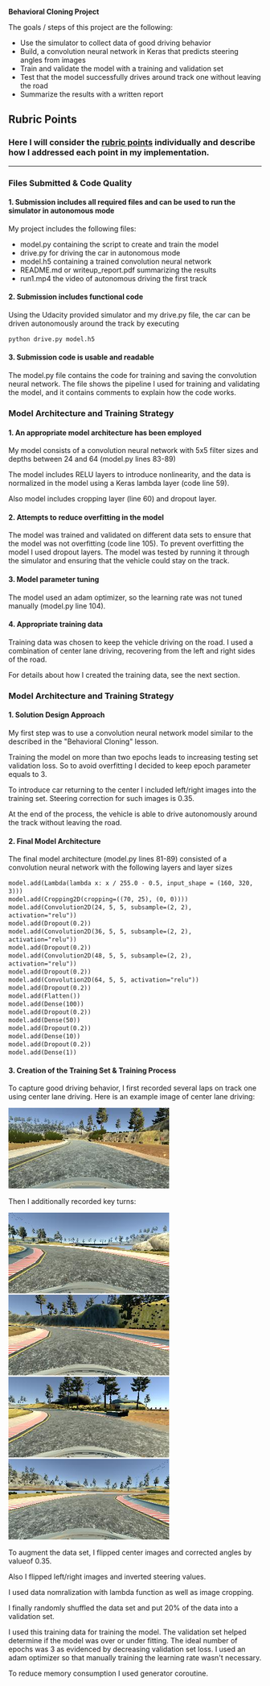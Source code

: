 **Behavioral Cloning Project**

The goals / steps of this project are the following:
* Use the simulator to collect data of good driving behavior
* Build, a convolution neural network in Keras that predicts steering angles from images
* Train and validate the model with a training and validation set
* Test that the model successfully drives around track one without leaving the road
* Summarize the results with a written report


[//]: # (Image References)

[center_2017_07_24_23_22_05_604]: ./examples/center_2017_07_24_23_22_05_604.jpg
[center_2017_07_24_23_23_13_804]: ./examples/center_2017_07_24_23_23_13_804.jpg
[center_2017_07_24_23_23_26_235]: ./examples/center_2017_07_24_23_23_26_235.jpg
[center_2017_07_24_23_28_05_608]: ./examples/center_2017_07_24_23_28_05_608.jpg
[center_2017_07_24_23_33_32_724]: ./examples/center_2017_07_24_23_33_32_724.jpg

## Rubric Points
### Here I will consider the [rubric points](https://review.udacity.com/#!/rubrics/432/view) individually and describe how I addressed each point in my implementation.  

---
### Files Submitted & Code Quality

#### 1. Submission includes all required files and can be used to run the simulator in autonomous mode

My project includes the following files:
* model.py containing the script to create and train the model
* drive.py for driving the car in autonomous mode
* model.h5 containing a trained convolution neural network 
* README.md or writeup_report.pdf summarizing the results
* run1.mp4 the video of autonomous driving the first track

#### 2. Submission includes functional code
Using the Udacity provided simulator and my drive.py file, the car can be driven autonomously around the track by executing 
```sh
python drive.py model.h5
```

#### 3. Submission code is usable and readable

The model.py file contains the code for training and saving the convolution neural network. The file shows the pipeline I used for training and validating the model, and it contains comments to explain how the code works.

### Model Architecture and Training Strategy

#### 1. An appropriate model architecture has been employed

My model consists of a convolution neural network with 5x5 filter sizes and depths between 24 and 64 (model.py lines 83-89) 

The model includes RELU layers to introduce nonlinearity, and the data is normalized in the model using a Keras lambda layer (code line 59). 

Also model includes cropping layer (line 60) and dropout layer.

#### 2. Attempts to reduce overfitting in the model

The model was trained and validated on different data sets to ensure that the model was not overfitting (code line 105). To prevent overfitting the model I used dropout layers. The model was tested by running it through the simulator and ensuring that the vehicle could stay on the track.

#### 3. Model parameter tuning

The model used an adam optimizer, so the learning rate was not tuned manually (model.py line 104).

#### 4. Appropriate training data

Training data was chosen to keep the vehicle driving on the road. I used a combination of center lane driving, recovering from the left and right sides of the road.

For details about how I created the training data, see the next section. 

### Model Architecture and Training Strategy

#### 1. Solution Design Approach

My first step was to use a convolution neural network model similar to the described in the "Behavioral Cloning" lesson.

Training the model on more than two epochs leads to increasing testing set validation loss. So to avoid overfitting I decided to keep epoch parameter equals to 3.

To introduce car returning to the center I included left/right images into the training set. Steering correction for such images is 0.35.

At the end of the process, the vehicle is able to drive autonomously around the track without leaving the road.

#### 2. Final Model Architecture

The final model architecture (model.py lines 81-89) consisted of a convolution neural network with the following layers and layer sizes 
```
model.add(Lambda(lambda x: x / 255.0 - 0.5, input_shape = (160, 320, 3)))
model.add(Cropping2D(cropping=((70, 25), (0, 0))))
model.add(Convolution2D(24, 5, 5, subsample=(2, 2), activation="relu"))
model.add(Dropout(0.2))
model.add(Convolution2D(36, 5, 5, subsample=(2, 2), activation="relu"))
model.add(Dropout(0.2))
model.add(Convolution2D(48, 5, 5, subsample=(2, 2), activation="relu"))
model.add(Dropout(0.2))
model.add(Convolution2D(64, 5, 5, activation="relu"))
model.add(Dropout(0.2))
model.add(Flatten())
model.add(Dense(100))
model.add(Dropout(0.2))
model.add(Dense(50))
model.add(Dropout(0.2))
model.add(Dense(10))
model.add(Dropout(0.2))
model.add(Dense(1))
```


#### 3. Creation of the Training Set & Training Process

To capture good driving behavior, I first recorded several laps on track one using center lane driving. Here is an example image of center lane driving:

![alt text][center_2017_07_24_23_22_05_604]

Then I additionally recorded key turns:

![alt text][center_2017_07_24_23_33_32_724]
![alt text][center_2017_07_24_23_28_05_608]
![alt text][center_2017_07_24_23_23_13_804]
![alt text][center_2017_07_24_23_23_26_235]

To augment the data set, I flipped center images and corrected angles by valueof 0.35.

Also I flipped left/right images and inverted steering values.

I used data nomralization with lambda function as well as image cropping.

I finally randomly shuffled the data set and put 20% of the data into a validation set. 

I used this training data for training the model. The validation set helped determine if the model was over or under fitting. The ideal number of epochs was 3 as evidenced by decreasing validation set loss. I used an adam optimizer so that manually training the learning rate wasn't necessary.

To reduce memory consumption I used generator coroutine.
